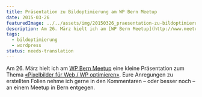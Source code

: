 ```yaml
---
title: Präsentation zu Bildoptimierung am WP Bern Meetup
date: 2015-03-26
featuredImage: ../../assets/img/20150326_praesentation-zu-bildoptimierung-am-wp-bern-meetup.jpg
description: Am 26. März hielt ich am [WP Bern Meetup](http://www.meetup.com/WordPress-Bern/) eine kleine Präsentation zum Thema [«Pixelbilder für Web / WP optimieren»](http://slides.com/pixelstrolch/pixelbilder-optimieren/). Eure Anregungen zu erstellten Folien nehme ich gerne in den Kommentaren – oder besser noch – an einem Meetup in Bern entgegen.
tags:
  - bildoptimierung
  - wordpress
status: needs-translation
---
```

Am 26. März hielt ich am [WP Bern Meetup](http://www.meetup.com/WordPress-Bern/) eine kleine Präsentation zum Thema [«Pixelbilder für Web / WP optimieren»](http://slides.com/pixelstrolch/pixelbilder-optimieren/). Eure Anregungen zu erstellten Folien nehme ich gerne in den Kommentaren – oder besser noch – an einem Meetup in Bern entgegen.

